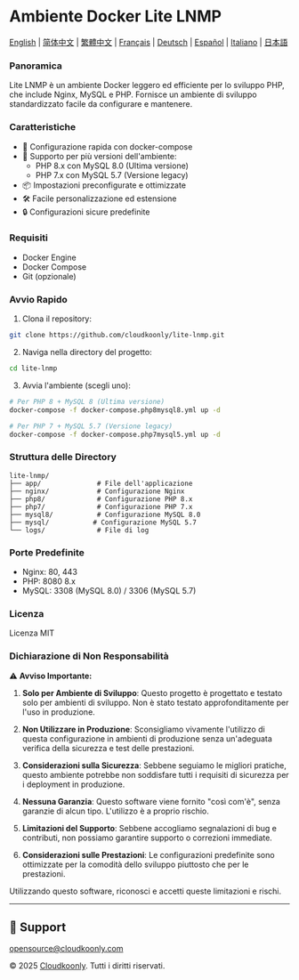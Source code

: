 # Ambiente Docker Lite LNMP

[English](README.md) | [简体中文](README_zh-CN.md) | [繁體中文](README_zh-TW.md) | [Français](README_FR.md) | [Deutsch](README_DE.md) | [Español](README_ES.md) | [Italiano](README_IT.md) | [日本語](README_JP.md)

### Panoramica
Lite LNMP è un ambiente Docker leggero ed efficiente per lo sviluppo PHP, che include Nginx, MySQL e PHP. Fornisce un ambiente di sviluppo standardizzato facile da configurare e mantenere.

### Caratteristiche
- 🚀 Configurazione rapida con docker-compose
- 🔧 Supporto per più versioni dell'ambiente:
  - PHP 8.x con MySQL 8.0 (Ultima versione)
  - PHP 7.x con MySQL 5.7 (Versione legacy)
- 📦 Impostazioni preconfigurate e ottimizzate
- 🛠️ Facile personalizzazione ed estensione
- 🔒 Configurazioni sicure predefinite

### Requisiti
- Docker Engine
- Docker Compose
- Git (opzionale)

### Avvio Rapido
1. Clona il repository:
```bash
git clone https://github.com/cloudkoonly/lite-lnmp.git
```

2. Naviga nella directory del progetto:
```bash
cd lite-lnmp
```

3. Avvia l'ambiente (scegli uno):
```bash
# Per PHP 8 + MySQL 8 (Ultima versione)
docker-compose -f docker-compose.php8mysql8.yml up -d

# Per PHP 7 + MySQL 5.7 (Versione legacy)
docker-compose -f docker-compose.php7mysql5.yml up -d
```

### Struttura delle Directory
```
lite-lnmp/
├── app/              # File dell'applicazione
├── nginx/            # Configurazione Nginx
├── php8/             # Configurazione PHP 8.x
├── php7/             # Configurazione PHP 7.x
├── mysql8/           # Configurazione MySQL 8.0
├── mysql/           # Configurazione MySQL 5.7
└── logs/             # File di log
```

### Porte Predefinite
- Nginx: 80, 443
- PHP: 8080 8.x
- MySQL: 3308 (MySQL 8.0) / 3306 (MySQL 5.7)

### Licenza
Licenza MIT

### Dichiarazione di Non Responsabilità
⚠️ **Avviso Importante:**

1. **Solo per Ambiente di Sviluppo**: Questo progetto è progettato e testato solo per ambienti di sviluppo. Non è stato testato approfonditamente per l'uso in produzione.

2. **Non Utilizzare in Produzione**: Sconsigliamo vivamente l'utilizzo di questa configurazione in ambienti di produzione senza un'adeguata verifica della sicurezza e test delle prestazioni.

3. **Considerazioni sulla Sicurezza**: Sebbene seguiamo le migliori pratiche, questo ambiente potrebbe non soddisfare tutti i requisiti di sicurezza per i deployment in produzione.

4. **Nessuna Garanzia**: Questo software viene fornito "così com'è", senza garanzie di alcun tipo. L'utilizzo è a proprio rischio.

5. **Limitazioni del Supporto**: Sebbene accogliamo segnalazioni di bug e contributi, non possiamo garantire supporto o correzioni immediate.

6. **Considerazioni sulle Prestazioni**: Le configurazioni predefinite sono ottimizzate per la comodità dello sviluppo piuttosto che per le prestazioni.

Utilizzando questo software, riconosci e accetti queste limitazioni e rischi.

---
## 💬 Support

opensource@cloudkoonly.com

© 2025 [Cloudkoonly](https://www.cloudkoonly.com). Tutti i diritti riservati.
